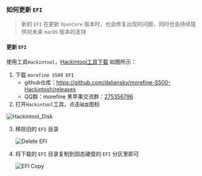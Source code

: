 ### 如何更新 `EFI`

> 新的 `EFI` 在更新 `OpenCore` 版本时，也会修复出现的问题，同时也会持续提供对未来 `macOS` 版本的支持

#### 更新 `EFI` 

使用工具`Hackintool`，[Hackintool工具下载](https://github.com/headkaze/Hackintool/releases) 如图所示：

1. 下载 `morefine S500 EFI`
   - github仓库：https://github.com/daliansky/morefine-S500-Hackintosh/releases
   - QQ群：morefine 黑苹果交流群：[275356796](https://qm.qq.com/cgi-bin/qm/qr?k=H7hFwiVkZq71L7se6rz3hE9QcacqL-dV&jump_from=webapi) 
2. 打开`Hackintool`工具，点击`磁盘`图标

![Hackintool_Disk](https://pics.daliansky.net/d/xD0Ar91B/blog/Monterey/Mount_EFI.png?download=1)

3. 移除旧的 `EFI` 目录

   ![Delete EFI](https://pics.daliansky.net/d/xD0Ar91B/blog/Monterey/Remove_Trash.png?download=1)

4. 将下载的 `EFI` 目录复制到固态硬盘的 `EFI` 分区里即可

   ![EFI Copy](https://pics.daliansky.net/d/xD0Ar91B/blog/Monterey/EFI_Copy2.png?download=1)
